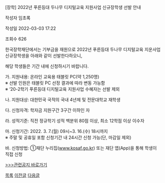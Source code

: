 
[장학] 2022년 푸른등대 두나무 디지털교육 지원사업 신규장학생 선발 안내





작성자
임초록


작성일
2022-03-03 17:22


조회수
626




﻿﻿한국장학재단에서는 기부금을 재원으로 2022년 푸른등대 두나무 디지털교육 지운사업 신규장학생을 아래와 같이 선발한다하오니,  


해당 학생들은 기간 내에 신청하시기 바랍니다.  
  
가. 지원내용: 온라인 교육용 태블릿 PC(약 1,250명)  
※ 선발 인원은 태블릿 PC 선정 결과에 따라 변동 가능함  
※ ‘20-2학기 푸른등대 디지털교육 지원사업 수혜자는 선발 제외

  
  
나. 지원대상: 대한민국 국적의 국내 4년제 및 전문대학교 재학생

  
  
다. 신청자격: 학자금 지원구간 3구간 이하인 자

  
  
라. 성적기준: 직전 정규학기 성적 백분위 80점 이상, 최소 12학점 이상 이수자

  
  
마. 신청기간: 2022. 3. 7.(월) 09시~3. 16.(수) 18시까지  
※ 주말 및 공휴일 포함 신청기간 내 24시간 신청 가능(단, 마감일 제외)

  
  
바. 신청방법: ①재단 누리집(www.kosaf.go.kr) 또는 재단 앱(App)을 통해 학생이 직접 신청

  


[>>>관련공지 바로가기](https://knu.ac.kr/wbbs/wbbs/bbs/btin/viewBtin.action?bbs_cde=1&btin.bbs_cde=1&btin.doc_no=1325678&btin.appl_no=000000&btin.page=1&btin.search_type=&btin.search_text=&popupDeco=false&btin.note_div=row&menu_idx=67)







[목록](https://computer.knu.ac.kr/06_sub/02_sub.html?key=&keyfield=&category=&page=1&bbs_code=Site_BBS_25)
[이전글](https://computer.knu.ac.kr/06_sub/02_sub.html?bbs_cmd=view&page=1&key=&keyfield=&category=&no=3712&bbs_code=Site_BBS_25)
[다음글](https://computer.knu.ac.kr/06_sub/02_sub.html?bbs_cmd=view&page=1&key=&keyfield=&category=&no=3714&bbs_code=Site_BBS_25)

















 
